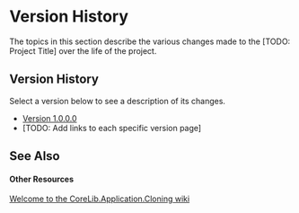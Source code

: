 # Version History

The topics in this section describe the various changes made to the [TODO: Project Title] over the life of the project.



## Version History

Select a version below to see a description of its changes.
&nbsp;<ul><li><a href="4a6c338a-3cf0-4c3d-b936-2aac175c3f65">Version 1.0.0.0</a></li><li>
[TODO: Add links to each specific version page]</li></ul>

## See Also


#### Other Resources
<a href="1e202a01-03de-4a04-a18e-4d1d91243402">Welcome to the CoreLib.Application.Cloning wiki</a><br />